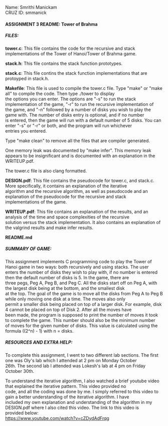 Name: Smrithi Manickam  
CRUZ ID: smmanick  
  
  
#### ASSIGNMENT 3 README: Tower of Brahma   

  
##### FILES:  
  
**tower.c**: This file contains the code for the recursive and stack implementations of the Tower of Hanoi/Tower of Brahma game.   
   
   
**stack.h**: This file contains the stack function prototypes.   
   
   
**stack.c**: This file contins the stack function implementations that are protoyped in stack.h.   
   
   
**Makefile**: This file is used to compile the tower.c file. Type "make" or "make all" to compile the code. Then type ./tower to display    
the options you can enter. The options are "-s" to run the stack implementation of the game, "-r" to run the recursive implementation of   
the game, and "-n" followed by a number of disks you wish to play the game with. The number of disks entry is optional, and if no number   
is entered, then the game will run with a default number of 5 disks. You can enter "-s" or "-r" or both, and the program will run whichever   
entries you entered.   
   
Type "make clean" to remove all the files that are compiler generated.   
   
One memory leak was documented by "make infer". This memory leak appears to be insignificant and is documented with an explanation in the   
WRITEUP.pdf.   
   
The tower.c file is also clang formatted.   
   
   
**DESIGN.pdf**: This file contains the pseudocode for tower.c, and stack.c. More specifically, it contains an explanation of the iterative   
algorithm and the recursive algorithm, as well as pseudocode and an explanation of the pseudocode for the recursive and stack   
implementations of the game.   
   
   
**WRITEUP.pdf**: This file contains an explanation of the results, and an analysis of the time and space complexities of the recursive    
solution versus the stack implementation. It also contains an explanation of the valgrind results and make infer results.   
   
   
**README.md**   
   
   
##### SUMMARY OF GAME:   
   
This assignment implements C programming code to play the Tower of Hanoi game in two ways: both recursively and using stacks. The user   
enters the number of disks they wish to play with, if no number is entered then the default number of disks is 5. In the game, there are   
three pegs, Peg A, Peg B, and Peg C. All the disks start off on Peg A, with the largest disk being at the bottom, and the smallest disk   
at the top. The goal of the game is to move all the disks from Peg A to Peg B while only moving one disk at a time. The moves also only   
permit a smaller disk being placed on top of a larger disk. For example, disk 4 cannot be placed on top of Disk 2. After all the moves have   
been made, the program is supposed to print the number of moves it took to complete the game. This number should also be the minimum number   
of moves for the given number of disks. This value is calculated using the formula ((2^n) - 1) with n = disks.   
   
   
##### RESOURCES AND EXTRA HELP:   
   
To complete this assignment, I went to two different lab sections. The first one was Oly's lab which I attended at 2 pm on Monday October   
26th. The second lab I attended was Lokesh's lab at 4 pm on Friday October 30th.   
   
To understand the iterative algorithm, I also watched a brief youtube video that explained the iterative pattern. This video provided no   
code, and all the coding was done by me. I simply referred to this video to gain a better understanding of the iterative algorithm. I have   
included my own explanation and understanding of the algorithm in my DESIGN.pdf where I also cited this video. The link to this video is   
provided below:    
https://www.youtube.com/watch?v=cZDydAdFrqg   


